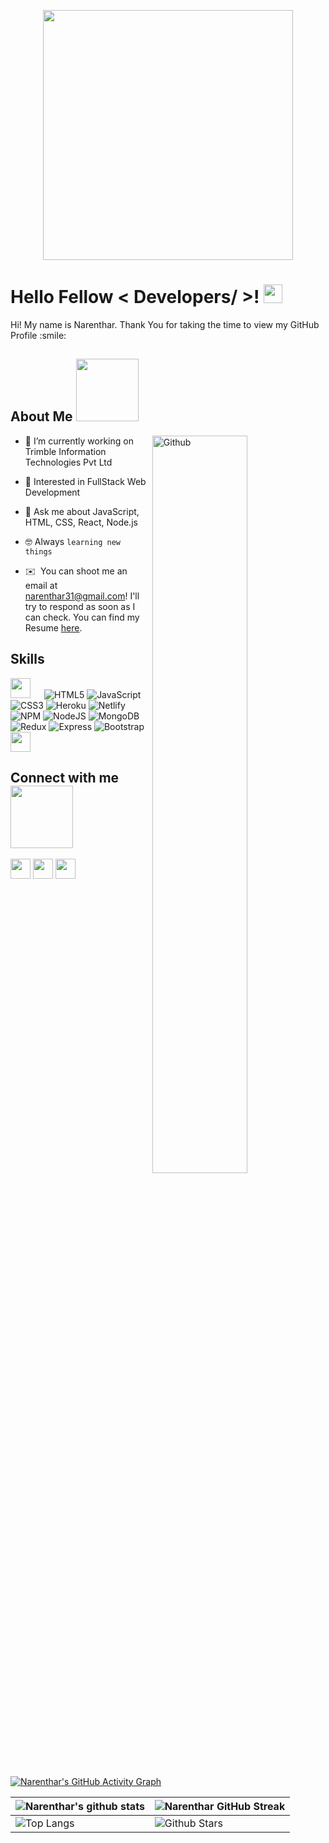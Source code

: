 <p align="center">
    <img width="400" src="https://media.giphy.com/media/SWoSkN6DxTszqIKEqv/giphy.gif">
</p>

<h1> Hello Fellow < Developers/ >! <img src = "https://raw.githubusercontent.com/MartinHeinz/MartinHeinz/master/wave.gif" width = 30px> </h1>
<p align='center'>
</p>


<div size='20px'> Hi! My name is Narenthar. Thank You for taking the time to view my GitHub Profile :smile: 
</div>

<h2> About Me <img src = "https://media0.giphy.com/media/KDDpcKigbfFpnejZs6/giphy.gif?cid=ecf05e47oy6f4zjs8g1qoiystc56cu7r9tb8a1fe76e05oty&rid=giphy.gif" width = 100px></h2>

<img width="55%" align="right" alt="Github" src="https://raw.githubusercontent.com/onimur/.github/master/.resources/git-header.svg" />

- 🔭 I’m currently working on  Trimble Information Technologies Pvt Ltd
  
- 🌱 Interested in FullStack Web Development  
  
- 💬 Ask me about JavaScript, HTML, CSS, React, Node.js
  
- :nerd_face: Always `learning new things`

- ✉️ &nbsp;You can shoot me an email at narenthar31@gmail.com! I'll try to respond as soon as I can check. You can find my Resume <a href="https://drive.google.com/file/d/1O_HCtY7AC5sUh4AhXaWeAcp5Xk-bPEf8/view" target="_blank">here<a/>.

<h2> Skills </h2>
    
    
    
    
    
<img src = "https://media2.giphy.com/media/QssGEmpkyEOhBCb7e1/giphy.gif?cid=ecf05e47a0n3gi1bfqntqmob8g9aid1oyj2wr3ds3mg700bl&rid=giphy.gif" width = 32px> &emsp; 
![HTML5](https://img.shields.io/badge/html5-%23E34F26.svg?style=for-the-badge&logo=html5&logoColor=white) ![JavaScript](https://img.shields.io/badge/javascript-%23323330.svg?style=for-the-badge&logo=javascript&logoColor=%23F7DF1E) ![CSS3](https://img.shields.io/badge/css3-%231572B6.svg?style=for-the-badge&logo=css3&logoColor=white) ![Heroku](https://img.shields.io/badge/heroku-%23430098.svg?style=for-the-badge&logo=heroku&logoColor=white) ![Netlify](https://img.shields.io/badge/netlify-%23000000.svg?style=for-the-badge&logo=netlify&logoColor=#00C7B7) ![NPM](https://img.shields.io/badge/NPM-%23000000.svg?style=for-the-badge&logo=npm&logoColor=white) ![NodeJS](https://img.shields.io/badge/node.js-6DA55F?style=for-the-badge&logo=node.js&logoColor=white)  ![MongoDB](https://img.shields.io/badge/MongoDB-%234ea94b.svg?style=for-the-badge&logo=mongodb&logoColor=white)  ![Redux](https://img.shields.io/badge/redux-%23430098.svg?style=for-the-badge&logo=redux&logoColor=white)  ![Express](https://img.shields.io/badge/express-%23000000.svg?style=for-the-badge&logo=express&logoColor=#00C7B7)  ![Bootstrap](https://img.shields.io/badge/bootstrap-%231572B6.svg?style=for-the-badge&logo=bootstrap&logoColor=white)   <img src = "https://media2.giphy.com/media/QssGEmpkyEOhBCb7e1/giphy.gif?cid=ecf05e47a0n3gi1bfqntqmob8g9aid1oyj2wr3ds3mg700bl&rid=giphy.gif" width = 32px>


<h2> Connect with me <img src='https://raw.githubusercontent.com/ShahriarShafin/ShahriarShafin/main/Assets/handshake.gif' width="100px"> </h2>
<a href = 'https://www.linkedin.com/in/narenthar-chidambaram-22442b112/' target = "_blank"> <img width = '32px' align= 'center' src="https://img.icons8.com/color/344/linkedin-circled--v1.png"/></a> 
<a href = 'https://narentharchidambaram.netlify.app/' target = "_blank"> <img width = '32px' align= 'center' src="https://img.icons8.com/fluency/344/domain.png"/></a> 
<a href = 'https://github.com/Narenthar' target = "_blank"> <img width = '32px' align= 'center' src="https://img.icons8.com/ios-glyphs/344/github.png"/></a>
  
<br>
<br>
  <br>
  
[![Narenthar's GitHub Activity Graph](https://activity-graph.herokuapp.com/graph?username=Narenthar&theme=tokyonight)](https://git.io/praveenscience)

| ![Narenthar's github stats](https://github-readme-stats.vercel.app/api?username=Narenthar&show_icons=true&theme=tokyonight) | ![Narenthar GitHub Streak](https://github-readme-streak-stats.herokuapp.com/?user=Narenthar&theme=tokyonight) |
| --- | --- |
| ![Top Langs](https://github-readme-stats.vercel.app/api/top-langs/?username=Narenthar&theme=tokyonight) | ![Github Stars](https://github-readme-stats.vercel.app/api?username=Narenthar&show_icons=true&locale=en&count_private=true&hide_rank=true&custom_title=My%20GitHub%20Stats&disable_animations=true&theme=tokyonight) |



<br>

